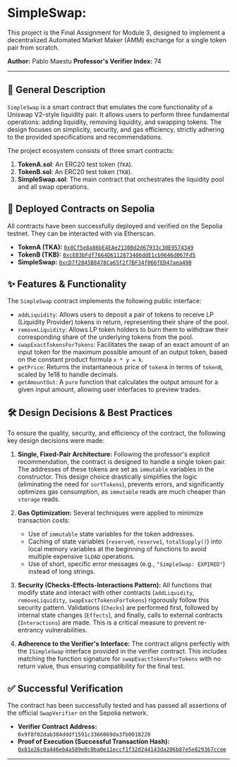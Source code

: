 # SimpleSwap: 
This project is the Final Assignment for Module 3, designed to implement a decentralized Automated Market Maker (AMM) exchange for a single token pair from scratch.

**Author:** Pablo Maestu
**Professor's Verifier Index:** 74

---

## 📜 General Description

`SimpleSwap` is a smart contract that emulates the core functionality of a Uniswap V2-style liquidity pair. It allows users to perform three fundamental operations: adding liquidity, removing liquidity, and swapping tokens. The design focuses on simplicity, security, and gas efficiency, strictly adhering to the provided specifications and recommendations.

The project ecosystem consists of three smart contracts:
1.  **TokenA.sol**: An ERC20 test token (`TKA`).
2.  **TokenB.sol**: An ERC20 test token (`TKB`).
3.  **SimpleSwap.sol**: The main contract that orchestrates the liquidity pool and all swap operations.

## 🔗 Deployed Contracts on Sepolia

All contracts have been successfully deployed and verified on the Sepolia testnet. They can be interacted with via Etherscan.

-   **TokenA (TKA):** [`0x8Cf5e8a86bE4EAe2130Bd2d67933c30E9574349`](https://sepolia.etherscan.io/address/0x8Cf5e8a86bE4EAe2130Bd2d67933c30E9574349c#code)
-   **TokenB (TKB):** [`0xcE03bFdf7664D6112873406ddE1cb9646d067Fd5`](https://sepolia.etherscan.io/address/0xcE03bFdf7664D6112873406ddE1cb9646d067Fd5#code)
-   **SimpleSwap:** [`0xcD7f2045B8478Ca65f2f7BF34f066fED47aea490`](https://sepolia.etherscan.io/address/0xcD7f2045B8478Ca65f2f7BF34f066fED47aea490#code)

## ✨ Features & Functionality

The `SimpleSwap` contract implements the following public interface:

-   `addLiquidity`: Allows users to deposit a pair of tokens to receive LP (Liquidity Provider) tokens in return, representing their share of the pool.
-   `removeLiquidity`: Allows LP token holders to burn them to withdraw their corresponding share of the underlying tokens from the pool.
-   `swapExactTokensForTokens`: Facilitates the swap of an exact amount of an input token for the maximum possible amount of an output token, based on the constant product formula `x * y = k`.
-   `getPrice`: Returns the instantaneous price of `tokenA` in terms of `tokenB`, scaled by 1e18 to handle decimals.
-   `getAmountOut`: A `pure` function that calculates the output amount for a given input amount, allowing user interfaces to preview trades.

## 🛠️ Design Decisions & Best Practices

To ensure the quality, security, and efficiency of the contract, the following key design decisions were made:

1.  **Single, Fixed-Pair Architecture:** Following the professor's explicit recommendation, the contract is designed to handle a single token pair. The addresses of these tokens are set as `immutable` variables in the constructor. This design choice drastically simplifies the logic (eliminating the need for `sortTokens`), prevents errors, and significantly optimizes gas consumption, as `immutable` reads are much cheaper than `storage` reads.

2.  **Gas Optimization:** Several techniques were applied to minimize transaction costs:
    -   Use of `immutable` state variables for the token addresses.
    -   Caching of state variables (`reserve0`, `reserve1`, `totalSupply()`) into local memory variables at the beginning of functions to avoid multiple expensive `SLOAD` operations.
    -   Use of short, specific error messages (e.g., `"SimpleSwap: EXPIRED"`) instead of long strings.

3.  **Security (Checks-Effects-Interactions Pattern):** All functions that modify state and interact with other contracts (`addLiquidity`, `removeLiquidity`, `swapExactTokensForTokens`) rigorously follow this security pattern. Validations (`Checks`) are performed first, followed by internal state changes (`Effects`), and finally, calls to external contracts (`Interactions`) are made. This is a critical measure to prevent re-entrancy vulnerabilities.

4.  **Adherence to the Verifier's Interface:** The contract aligns perfectly with the `ISimpleSwap` interface provided in the verifier contract. This includes matching the function signature for `swapExactTokensForTokens` with no return value, thus ensuring compatibility for the final test.

## ✅ Successful Verification

The contract has been successfully tested and has passed all assertions of the official `SwapVerifier` on the Sepolia network.

-   **Verifier Contract Address:** `0x9f8f02dab384dddf1591c3366069da3fb0018220`
-   **Proof of Execution (Successful Transaction Hash):** [`0x81e26c0a446eb4a589e0c0ba0e11eccf1f32d244143da206b87e5e829367ccee`](https://sepolia.etherscan.io/tx/0x81e26c0a446eb4a589e0c0ba0e11eccf1f32d244143da206b87e5e829367ccee)

---
